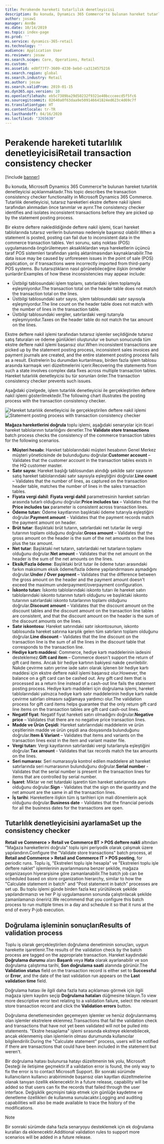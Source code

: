 ```yaml
---
title: Perakende hareketi tutarlılık denetleyicisi
description: Bu konuda, Dynamics 365 Commerce'te bulunan hareket tutarlılık denetleyicisi açıklanmaktadır.
author: josaw1
manager: AnnBe
ms.date: 10/14/2019
ms.topic: index-page
ms.prod: ''
ms.service: dynamics-365-retail
ms.technology: ''
audience: Application User
ms.reviewer: josaw
ms.search.scope: Core, Operations, Retail
ms.custom: ''
ms.assetid: ed0f77f7-3609-4330-bebd-ca3134575216
ms.search.region: global
ms.search.industry: Retail
ms.author: josaw
ms.search.validFrom: 2019-01-15
ms.dyn365.ops.version: 10
ms.openlocfilehash: eb5c7389ba29d50232f9321e40bccceecd5f5fc6
ms.sourcegitcommit: 02640a0f63daa9e509146641824ed623c4d69c7f
ms.translationtype: HT
ms.contentlocale: tr-TR
ms.lasthandoff: 04/16/2020
ms.locfileid: "3265630"
---
```

# <a name="retail-transaction-consistency-checker"></a><span data-ttu-id="5f59a-103">Perakende hareketi tutarlılık denetleyicisi</span><span class="sxs-lookup"><span data-stu-id="5f59a-103">Retail transaction consistency checker</span></span>

[!include [banner](includes/banner.md)]

<span data-ttu-id="5f59a-104">Bu konuda, Microsoft Dynamics 365 Commerce'te bulunan hareket tutarlılık denetleyicisi açıklanmaktadır.</span><span class="sxs-lookup"><span data-stu-id="5f59a-104">This topic describes the transaction consistency checker functionality in Microsoft Dynamics 365 Commerce.</span></span> <span data-ttu-id="5f59a-105">Tutarlılık denetleyicisi, tutarsız hareketleri ekstre deftere nakil işlemi tarafından alınmadan önce tanımlar ve ayırır.</span><span class="sxs-lookup"><span data-stu-id="5f59a-105">The consistency checker identifies and isolates inconsistent transactions before they are picked up by the statement posting process.</span></span>

<span data-ttu-id="5f59a-106">Bir ekstre deftere nakledildiğinde deftere nakil işlemi, ticari hareket tablolarında tutarsız verilerin bulunması nedeniyle başarısız olabilir.</span><span class="sxs-lookup"><span data-stu-id="5f59a-106">When a statement is posted, posting can fail due to inconsistent data in the commerce transaction tables.</span></span> <span data-ttu-id="5f59a-107">Veri sorunu, satış noktası (POS) uygulamasında öngörülemeyen aksaklıklardan veya hareketlerin üçüncü taraf POS sistemleri tarafından yanlış aktarılmasından kaynaklanabilir.</span><span class="sxs-lookup"><span data-stu-id="5f59a-107">The data issue may be caused by unforeseen issues in the point of sale (POS) application, or if transactions were incorrectly imported from third-party POS systems.</span></span> <span data-ttu-id="5f59a-108">Bu tutarsızlıkların nasıl görünebileceğine ilişkin örnekler şunlardır:</span><span class="sxs-lookup"><span data-stu-id="5f59a-108">Examples of how these inconsistencies may appear include:</span></span> 

- <span data-ttu-id="5f59a-109">Üstbilgi tablosundaki işlem toplamı, satırlardaki işlem toplamıyla eşleşmiyordur.</span><span class="sxs-lookup"><span data-stu-id="5f59a-109">The transaction total on the header table does not match the transaction total on the lines.</span></span>
- <span data-ttu-id="5f59a-110">Üstbilgi tablosundaki satır sayısı, işlem tablosundaki satır sayısıyla eşleşmiyordur.</span><span class="sxs-lookup"><span data-stu-id="5f59a-110">The line count on the header table does not match with the number of lines in the transaction table.</span></span>
- <span data-ttu-id="5f59a-111">Üstbilgi tablosundaki vergiler, satırlardaki vergi tutarıyla eşleşmiyordur.</span><span class="sxs-lookup"><span data-stu-id="5f59a-111">Taxes on the header table do not match the tax amount on the lines.</span></span> 

<span data-ttu-id="5f59a-112">Ekstre deftere nakil işlemi tarafından tutarsız işlemler seçildiğinde tutarsız satış faturaları ve ödeme günlükleri oluşturulur ve bunun sonucunda tüm ekstre deftere nakil işlemi başarısız olur.</span><span class="sxs-lookup"><span data-stu-id="5f59a-112">When inconsistent transactions are picked up by the statement posting process, inconsistent sales invoices and payment journals are created, and the entire statement posting process fails as a result.</span></span> <span data-ttu-id="5f59a-113">Ekstrelerin bu durumdan kurtarılması, birden fazla işlem tablosu arasında karmaşık veri düzeltmelerini içerir.</span><span class="sxs-lookup"><span data-stu-id="5f59a-113">Recovering the statements from such a state involves complex data fixes across multiple transaction tables.</span></span> <span data-ttu-id="5f59a-114">Hareket tutarlılık denetleyicisi bu tür sorunları önler.</span><span class="sxs-lookup"><span data-stu-id="5f59a-114">The transaction consistency checker prevents such issues.</span></span>

<span data-ttu-id="5f59a-115">Aşağıdaki çizelgede, işlem tutarlılık denetleyicisi ile gerçekleştirilen deftere nakil işlemi gösterilmektedir.</span><span class="sxs-lookup"><span data-stu-id="5f59a-115">The following chart illustrates the posting process with the transaction consistency checker.</span></span>

<span data-ttu-id="5f59a-116">![Hareket tutarlılık denetleyicisi ile gerçekleştirilen deftere nakil işlemi](./media/validchecker.png "Perakende hareketi tutarlılık denetleyicisi ile gerçekleştirilen deftere nakil işlemi")</span><span class="sxs-lookup"><span data-stu-id="5f59a-116">![Statement posting process with transaction consistency checker](./media/validchecker.png "Statement posting process with retail transaction consistency checker")</span></span>

<span data-ttu-id="5f59a-117">**Mağaza hareketlerini doğrula** toplu işlemi, aşağıdaki senaryolar için ticari hareket tablolarının tutarlılığını denetler.</span><span class="sxs-lookup"><span data-stu-id="5f59a-117">The **Validate store transactions** batch process checks the consistency of the commerce transaction tables for the following scenarios.</span></span>

- <span data-ttu-id="5f59a-118">**Müşteri hesabı**: Hareket tablolarındaki müşteri hesabının Genel Merkez müşteri yöneticisinde de bulunduğunu doğrular.</span><span class="sxs-lookup"><span data-stu-id="5f59a-118">**Customer account** – Validates that the customer account in the transaction tables exists in the HQ customer master.</span></span>
- <span data-ttu-id="5f59a-119">**Satır sayısı**: Hareket başlığı tablosundan alındığı şekilde satır sayısının satış hareket tablolarındaki satır sayısıyla eşleştiğini doğrular.</span><span class="sxs-lookup"><span data-stu-id="5f59a-119">**Line count** – Validates that the number of lines, as captured on the transaction header table, matches the number of lines in the sales transaction tables.</span></span>
- <span data-ttu-id="5f59a-120">**Fiyata vergi dahil**: **Fiyata vergi dahil** parametresinin hareket satırları arasında tutarlı olduğunu doğrular.</span><span class="sxs-lookup"><span data-stu-id="5f59a-120">**Price includes tax** – Validates that the **Price includes tax** parameter is consistent across transaction lines.</span></span>
- <span data-ttu-id="5f59a-121">**Ödeme tutarı**: Ödeme kayıtlarının başlıktaki ödeme tutarıyla eşleştiğini doğrular.</span><span class="sxs-lookup"><span data-stu-id="5f59a-121">**Payment amount** - Validates that the payment records match the payment amount on header.</span></span>
- <span data-ttu-id="5f59a-122">**Brüt tutar**: Başlıktaki brüt tutarın, satırlardaki net tutarlar ile vergi tutarının toplamı olduğunu doğrular.</span><span class="sxs-lookup"><span data-stu-id="5f59a-122">**Gross amount** – Validates that the gross amount on the header is the sum of the net amounts on the lines plus the tax amount.</span></span>
- <span data-ttu-id="5f59a-123">**Net tutar**: Başlıktaki net tutarın, satırlardaki net tutarların toplamı olduğunu doğrular.</span><span class="sxs-lookup"><span data-stu-id="5f59a-123">**Net amount** – Validates that the net amount on the header is the sum of the net amounts on the lines.</span></span>
- <span data-ttu-id="5f59a-124">**Eksik/Fazla ödeme**: Başlıktaki brüt tutar ile ödeme tutarı arasındaki farkın maksimum eksik ödeme/fazla ödeme yapılandırmasını aşmadığını doğrular.</span><span class="sxs-lookup"><span data-stu-id="5f59a-124">**Under / Over payment** – Validates that the difference between the gross amount on the header and the payment amount doesn't exceed the maximum underpayment/overpayment configuration.</span></span>
- <span data-ttu-id="5f59a-125">**İskonto tutarı**: İskonto tablolarındaki iskonto tutarı ile hareket satırı tablolarındaki iskonto tutarının tutarlı olduğunu ve başlıktaki iskonto tutarının satırlardaki iskonto tutarlarının toplamı olduğunu doğrular.</span><span class="sxs-lookup"><span data-stu-id="5f59a-125">**Discount amount** – Validates that the discount amount on the discount tables and the discount amount on the transaction line tables are consistent, and that the discount amount on the header is the sum of the discount amounts on the lines.</span></span>
- <span data-ttu-id="5f59a-126">**Satır iskontosu**: Hareket satırındaki satır iskontosunun, iskonto tablosunda hareket satırına karşılık gelen tüm satırların toplamı olduğunu doğrular.</span><span class="sxs-lookup"><span data-stu-id="5f59a-126">**Line discount** – Validates that the line discount on the transaction line is the sum of all the lines in the discount table that corresponds to the transaction line.</span></span>
- <span data-ttu-id="5f59a-127">**Hediye kartı maddesi**: Commerce, hediye kartı maddelerinin iadesini desteklemez.</span><span class="sxs-lookup"><span data-stu-id="5f59a-127">**Gift card item** – Commerce doesn't support the return of gift card items.</span></span> <span data-ttu-id="5f59a-128">Ancak bir hediye kartının bakiyesi nakde çevrilebilir. Nakde çevirme satırı yerine iade satırı olarak işlenen bir hediye kartı maddesi için ekstre deftere nakil işlemi başarısız olur.</span><span class="sxs-lookup"><span data-stu-id="5f59a-128">However, the balance on a gift card can be cashed out. Any gift card item that is processed as a return line instead of a cash-out line fails the statement posting process.</span></span> <span data-ttu-id="5f59a-129">Hediye kartı maddeleri için doğrulama işlemi, hareket tablolarındaki yalnızca hediye kartı satır maddelerinin hediye kartı nakde çevirme satırları olmasını sağlamaya yardımcı olur.</span><span class="sxs-lookup"><span data-stu-id="5f59a-129">The validation process for gift card items helps guarantee that the only return gift card line items on the transaction tables are gift card cash-out lines.</span></span>
- <span data-ttu-id="5f59a-130">**Negatif fiyat**: Negatif fiyat hareketi satırı olmadığını doğrular.</span><span class="sxs-lookup"><span data-stu-id="5f59a-130">**Negative price** – Validates that there are no negative price transaction lines.</span></span>
- <span data-ttu-id="5f59a-131">**Madde ve Ürün Çeşidi**: Hareket satırlarındaki maddelerin ve ürün çeşitlerinin madde ve ürün çeşidi ana dosyasında bulunduğunu doğrular.</span><span class="sxs-lookup"><span data-stu-id="5f59a-131">**Item & Variant** – Validates that items and variants on the transaction lines exist in the item and variant master file.</span></span>
- <span data-ttu-id="5f59a-132">**Vergi tutarı**: Vergi kayıtlarının satırlardaki vergi tutarlarıyla eşleştiğini doğrular.</span><span class="sxs-lookup"><span data-stu-id="5f59a-132">**Tax amount** - Validates that tax records match the tax amounts on the lines.</span></span>
- <span data-ttu-id="5f59a-133">**Seri numarası**: Seri numarasıyla kontrol edilen maddelere ait hareket satırlarında seri numarasının bulunduğunu doğrular.</span><span class="sxs-lookup"><span data-stu-id="5f59a-133">**Serial number** - Validates that the serial number is present in the transaction lines for items that are controlled by serial number.</span></span>
- <span data-ttu-id="5f59a-134">**İşaret**: Miktar ve net tutardaki işaretin tüm hareket satırlarında aynı olduğunu doğrular.</span><span class="sxs-lookup"><span data-stu-id="5f59a-134">**Sign** - Validates that the sign on the quantity and the net amount are the same in all the transaction lines.</span></span>
- <span data-ttu-id="5f59a-135">**İş tarihi**: Hareketlere ilişkin tüm iş tarihleri için mali dönemlerin açık olduğunu doğrular.</span><span class="sxs-lookup"><span data-stu-id="5f59a-135">**Business date** - Validates that the financial periods for all the business dates for the transactions are open.</span></span>

## <a name="set-up-the-consistency-checker"></a><span data-ttu-id="5f59a-136">Tutarlılık denetleyicisini ayarlama</span><span class="sxs-lookup"><span data-stu-id="5f59a-136">Set up the consistency checker</span></span>

<span data-ttu-id="5f59a-137">**Retail ve Commerce \> Retail ve Commerce BT \> POS deftere nakli** altından "Mağaza hareketlerini doğrula" toplu işini periyodik olarak çalışmak üzere yapılandırın.</span><span class="sxs-lookup"><span data-stu-id="5f59a-137">Configure the "Validate store transactions" batch process, at **Retail and Commerce \> Retail and Commerce IT \> POS posting**, for periodic runs.</span></span> <span data-ttu-id="5f59a-138">Toplu iş, "Ekstreleri toplu işle hesapla" ve "Ekstreleri toplu işle deftere naklet" işlemlerinin ayarlanmasına benzer şekilde, mağaza organizasyon hiyerarşisine göre zamanlanabilir.</span><span class="sxs-lookup"><span data-stu-id="5f59a-138">The batch job can be scheduled based on store organization hierarchy, similar to how the "Calculate statement in batch" and "Post statement in batch" processes are set up.</span></span> <span data-ttu-id="5f59a-139">Bu toplu işlemi günde birden fazla kez yürütülecek şekilde yapılandırmanızı ve her P işi uygulamasının sonunda çalıştırılacak şekilde zamanlamanızı öneririz.</span><span class="sxs-lookup"><span data-stu-id="5f59a-139">We recommend that you configure this batch process to run multiple times in a day and schedule it so that it runs at the end of every P-job execution.</span></span>

## <a name="results-of-validation-process"></a><span data-ttu-id="5f59a-140">Doğrulama işleminin sonuçları</span><span class="sxs-lookup"><span data-stu-id="5f59a-140">Results of validation process</span></span>

<span data-ttu-id="5f59a-141">Toplu iş olarak gerçekleştirilen doğrulama denetiminin sonuçları, uygun harekette işaretlenir.</span><span class="sxs-lookup"><span data-stu-id="5f59a-141">The results of the validation check by the batch process are tagged on the appropriate transaction.</span></span> <span data-ttu-id="5f59a-142">Hareket kaydındaki **Doğrulama durumu** alanı **Başarılı** veya **Hata** olarak ayarlanabilir ve son doğrulama çalıştırma tarihi, **Son doğrulama saati** alanında görünür.</span><span class="sxs-lookup"><span data-stu-id="5f59a-142">The **Validation status** field on the transaction record is either set to **Successful** or **Error**, and the date of the last validation run appears on the **Last validation time** field.</span></span>

<span data-ttu-id="5f59a-143">Doğrulama hatası ile ilgili daha fazla hata açıklaması görmek için ilgili mağaza işlem kaydını seçip **Doğrulama hataları** düğmesine tıklayın.</span><span class="sxs-lookup"><span data-stu-id="5f59a-143">To view more descriptive error text relating to a validation failure, select the relevant store transaction record and click the **Validation errors** button.</span></span>

<span data-ttu-id="5f59a-144">Doğrulama denetlemesinden geçemeyen işlemler ve henüz doğrulanmamış olan işlemler ekstrelere eklenmez.</span><span class="sxs-lookup"><span data-stu-id="5f59a-144">Transactions that fail the validation check and transactions that have not yet been validated will not be pulled into statements.</span></span> <span data-ttu-id="5f59a-145">"Ekstre hesaplama" işlemi sırasında ekstreye eklenebilecek, ancak eklenmemiş olan işlemlerin olması durumunda kullanıcılar bilgilendirilir.</span><span class="sxs-lookup"><span data-stu-id="5f59a-145">During the "Calculate statement" process, users will be notified if there are transactions that could have been included in the statement but weren't.</span></span>

<span data-ttu-id="5f59a-146">Bir doğrulama hatası bulunursa hatayı düzeltmenin tek yolu, Microsoft Desteği ile iletişime geçmektir.</span><span class="sxs-lookup"><span data-stu-id="5f59a-146">If a validation error is found, the only way to fix the error is to contact Microsoft Support.</span></span> <span data-ttu-id="5f59a-147">Bir sonraki sürümde kullanıcıların kullanıcı arabiriminde başarısız olan kayıtları düzeltmelerine olanak tanıyan özellik eklenecektir.</span><span class="sxs-lookup"><span data-stu-id="5f59a-147">In a future release, capability will be added so that users can fix the records that failed through the user interface.</span></span> <span data-ttu-id="5f59a-148">Değişiklik geçmişini takip etmek için günlüğe kaydetme ve denetleme özellikleri de kullanıma sunulacaktır.</span><span class="sxs-lookup"><span data-stu-id="5f59a-148">Logging and auditing capabilities will also be made available to trace the history of the modifications.</span></span>

> [!NOTE]
> <span data-ttu-id="5f59a-149">Bir sonraki sürümde daha fazla senaryoyu desteklemek için ek doğrulama kuralları da eklenecektir.</span><span class="sxs-lookup"><span data-stu-id="5f59a-149">Additional validation rules to support more scenarios will be added in a future release.</span></span>
